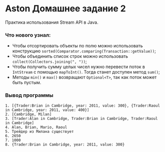 # Aston Домашнее задание 2
Практика использования Stream API в Java. 
### Что нового узнал:
- Чтобы отсортировать объекты по полю можно использовать конструкцию `sorted(Comparator.comparing(Transaction::getValue))`;
- Чтобы объединить список строк можно использовать `collect(Collectors.joining(", "))`;
- Чтобы получить сумму целых чисел нужно перевести поток в `IntStream` с помощью `mapToInt()`. Тогда станет доступен метод `sum()`;
- Методы `min()` и `max()` возвращают `Optional<T>`, так как поток может быть пустым.

### Вывод программы
```
1. [{Trader:Brian in Cambridge, year: 2011, value: 300}, {Trader:Raoul in Cambridge, year: 2011, value: 400}]
2. [Cambridge, Milan]
3. [Trader:Alan in Cambridge, Trader:Brian in Cambridge, Trader:Raoul in Cambridge]
4. Alan, Brian, Mario, Raoul
5. Трейдер из Милана существует
6. 2650
7. 1000
8. {Trader:Brian in Cambridge, year: 2011, value: 300}
```